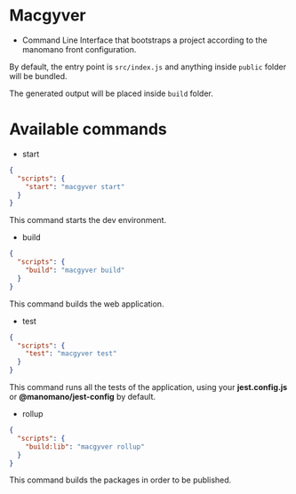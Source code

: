 # Macgyver

- Command Line Interface that bootstraps a project according to the manomano front configuration.

By default, the entry point is `src/index.js` and anything inside `public` folder will be bundled.

The generated output will be placed inside `build` folder.

# Available commands

- start

```json
{
  "scripts": {
    "start": "macgyver start"
  }
}
```

This command starts the dev environment.

- build

```json
{
  "scripts": {
    "build": "macgyver build"
  }
}
```

This command builds the web application.

- test

```json
{
  "scripts": {
    "test": "macgyver test"
  }
}
```

This command runs all the tests of the application, using your **jest.config.js** or **@manomano/jest-config** by default.

- rollup

```json
{
  "scripts": {
    "build:lib": "macgyver rollup"
  }
}
```

This command builds the packages in order to be published.
